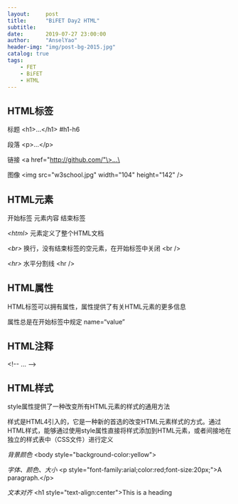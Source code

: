 ```yaml
---
layout:     post
title:      "BiFET Day2 HTML"
subtitle:   
date:       2019-07-27 23:00:00
author:     "AnselYao"
header-img: "img/post-bg-2015.jpg"
catalog: true
tags:
    - FET
    - BiFET
    - HTML
---
```

## HTML标签

标题 \<h1>...\</h1> \#h1-h6

段落 \<p>...\</p>

链接 \<a href="http://github.com/"\>...\</a>

图像 \<img src="w3school.jpg" width="104" height="142" />

## HTML元素
开始标签 元素内容 结束标签

*\<html>* 元素定义了整个HTML文档

*\<br>* 换行，没有结束标签的空元素，在开始标签中关闭 \<br />

*\<hr>* 水平分割线 \<hr />

## HTML属性
HTML标签可以拥有属性，属性提供了有关HTML元素的更多信息

属性总是在开始标签中规定 name=“value”

## HTML注释
\<!-- ... -->

## HTML样式
style属性提供了一种改变所有HTML元素的样式的通用方法

样式是HTML4引入的，它是一种新的首选的改变HTML元素样式的方式。通过HTML样式，能够通过使用style属性直接将样式添加到HTML元素，或者间接地在独立的样式表中（CSS文件）进行定义

*背景颜色* \<body style="background-color:yellow"\>

*字体、颜色、大小* \<p style="font-family:arial;color:red;font-size:20px;"\>A paragraph.\</p\>

*文本对齐* \<h1 style="text-align:center">This is a heading</h1>


